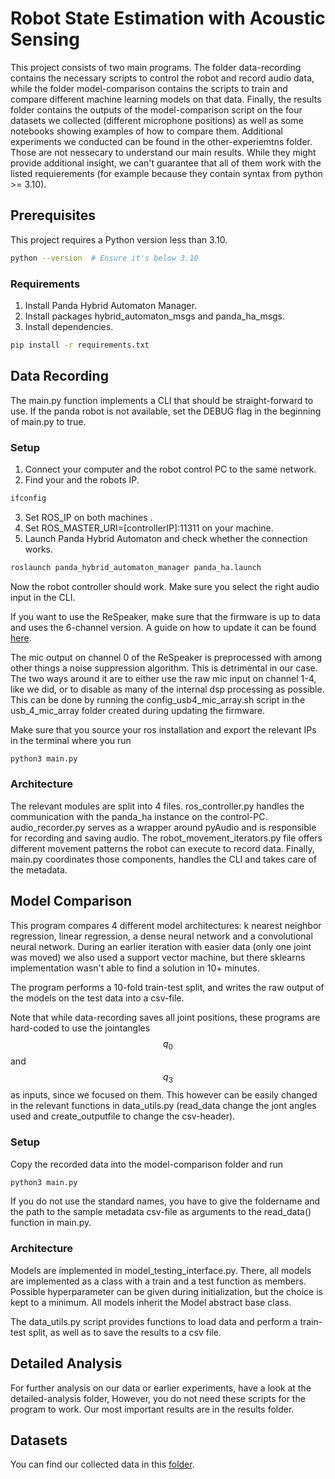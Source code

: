 # Robot State Estimation with Acoustic Sensing
This project consists of two main programs. The folder data-recording contains 
the necessary scripts to control the robot and record audio data, while the folder
model-comparison contains the scripts to train and compare different machine learning models 
on that data. 
Finally, the results folder contains the outputs of the model-comparison script 
on the four datasets we collected (different microphone positions) as well as some notebooks 
showing examples of how to compare them.
Additional experiments we conducted can be found in the other-experiemtns folder. Those are not nessecary
to understand our main results. While they might provide additional insight, we can't guarantee that all
of them work with the listed requierements (for example because they contain syntax from python >= 3.10).

## Prerequisites
This project requires a Python version less than 3.10.
```sh
python --version  # Ensure it's below 3.10
```
### Requirements  
1. Install Panda Hybrid Automaton Manager.
2. Install packages hybrid_automaton_msgs and panda_ha_msgs.
3. Install dependencies.
```sh
pip install -r requirements.txt
```

## Data Recording
The main.py function implements a CLI that should be straight-forward to use.
If the panda robot is not available, set the DEBUG flag in the beginning of main.py
to true. 

### Setup
1. Connect your computer and the robot control PC to the same network.
2. Find your and the robots IP.
```sh
ifconfig
```
3. Set ROS_IP on both machines .
4. Set ROS_MASTER_URI=\[controllerIP\]:11311 on your machine.
5. Launch Panda Hybrid Automaton and check whether the connection works.
```sh
roslaunch panda_hybrid_automaton_manager panda_ha.launch
```

Now the robot controller should work. Make sure you select the right audio input in the CLI.

If you want to use the ReSpeaker, make sure that the firmware is up to data and uses the 6-channel version.
A guide on how to update it can be found [here](https://wiki.seeedstudio.com/ReSpeaker_Mic_Array_v2.0/#update-firmware).

The mic output on channel 0 of the ReSpeaker is preprocessed with among other things a noise suppression algorithm.
This is detrimental in our case. The two ways around it are to either use the raw mic input on channel 1-4, 
like we did, or to disable as many of the internal dsp processing as possible.
This can be done by running the config_usb4_mic_array.sh script in the usb_4_mic_array folder created during
updating the firmware. 

Make sure that you source your ros installation and export the relevant IPs in the terminal where you run 
```sh
python3 main.py
```

### Architecture
The relevant modules are split into 4 files. ros_controller.py handles the communication
with the panda_ha instance on the control-PC. audio_recorder.py serves as a wrapper around
pyAudio and is responsible for recording and saving audio. The robot_movement_iterators.py
file offers different movement patterns the robot can execute to record data.
Finally, main.py coordinates those components, handles the CLI and takes care of the metadata.


## Model Comparison
This program compares 4 different model architectures: k nearest neighbor regression, linear regression,
a dense neural network and a convolutional neural network. During an earlier iteration with easier data 
(only one joint was moved) we also used a support vector machine, but there sklearns implementation 
wasn't able to find a solution in 10+ minutes.

The program performs a 10-fold train-test split, and writes the raw output of the models on the test data 
into a csv-file.

Note that while data-recording saves all joint positions, these programs are hard-coded to use the jointangles
$$q_0$$ and $$q_3$$ as inputs, since we focused on them. This however can be easily changed in the relevant 
functions in data_utils.py (read_data change the jont angles used and create_outputfile to change the csv-header).

### Setup
Copy the recorded data into the model-comparison folder and run
```sh
python3 main.py
```

If you do not use the standard names, you have to give the foldername and the path to the sample 
metadata csv-file as arguments to the read_data() function in main.py.

### Architecture
Models are implemented in model_testing_interface.py. There, all models are implemented as a class with a train
and a test function as members. Possible hyperparameter can be given during initialization, but the choice is
kept to a minimum. All models inherit the Model abstract base class.

The data_utils.py script provides functions to load data and perform a train-test split, as well as to save the
results to a csv file.


## Detailed Analysis
For further analysis on our data or earlier experiments, have a look at the detailed-analysis folder,
However, you do not need these scripts for the program to work. Our most important results are in the results folder.

## Datasets
You can find our collected data in this [folder](https://tubcloud.tu-berlin.de/s/3YSTCpWXXaTaM9S).
